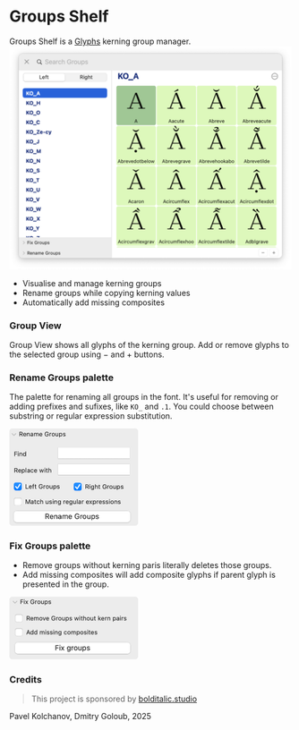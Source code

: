 # Groups Shelf

Groups Shelf is a [Glyphs](https://glyphsapp.com/) kerning group manager.  
<img src="./img/GroupsShelf.png" width="701" />

- Visualise and manage kerning groups 
- Rename groups while copying kerning values
- Automatically add missing composites

### Group View
Group View shows all glyphs of the kerning group. Add or remove glyphs to the selected group using − and + buttons. 

### Rename Groups palette
The palette for renaming all groups in the font. It's useful for removing or adding prefixes and sufixes, like `KO_` and `.1`. 
You could choose between substring or regular expression substitution. 

<img src="./img/RenameGroups.jpg" width="230" />

### Fix Groups palette

- Remove groups without kerning paris literally deletes those groups. 
- Add missing composites will add composite glyphs if parent glyph is presented in the group. 

<img src="./img/FixGroups.jpg" width="230" />

### Credits 
> This project is sponsored by [bolditalic.studio](https://bolditalic.studio/)

Pavel Kolchanov, Dmitry Goloub, 2025

